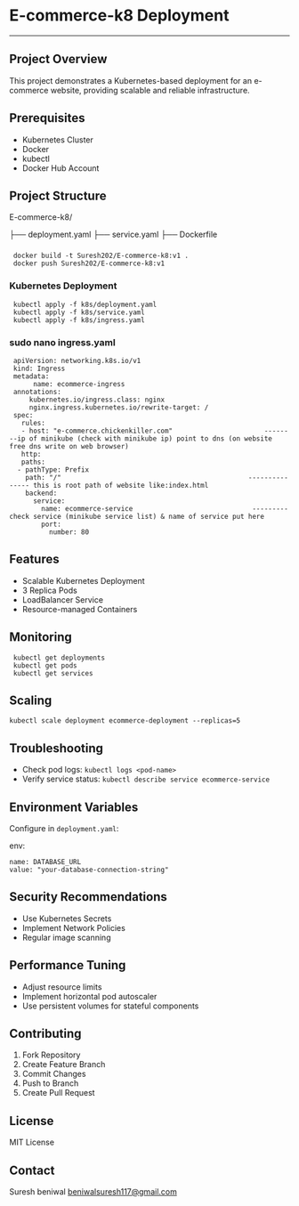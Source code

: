 # E-commerce-k8 Deployment
------------------------------------------------------------------------------------------------------

## Project Overview
This project demonstrates a Kubernetes-based deployment for an e-commerce website, providing scalable and reliable infrastructure.

## Prerequisites
- Kubernetes Cluster
- Docker
- kubectl
- Docker Hub Account

## Project Structure


E-commerce-k8/
 
 ├── deployment.yaml
 ├── service.yaml
 ├── Dockerfile

###
     docker build -t Suresh202/E-commerce-k8:v1 .
     docker push Suresh202/E-commerce-k8:v1


###  Kubernetes Deployment

     kubectl apply -f k8s/deployment.yaml
     kubectl apply -f k8s/service.yaml
     kubectl apply -f k8s/ingress.yaml

### sudo nano ingress.yaml

     apiVersion: networking.k8s.io/v1
     kind: Ingress
     metadata:
          name: ecommerce-ingress
     annotations:
         kubernetes.io/ingress.class: nginx
         nginx.ingress.kubernetes.io/rewrite-target: /
     spec:
       rules:
       - host: "e-commerce.chickenkiller.com"                       --------ip of minikube (check with minikube ip) point to dns (on website free dns write on web browser)
       http:
       paths:
      - pathType: Prefix
        path: "/"                                               --------------- this is root path of website like:index.html
        backend:
          service:
            name: ecommerce-service                              ---------check service (minikube service list) & name of service put here
            port:
              number: 80




     



## Features
- Scalable Kubernetes Deployment
- 3 Replica Pods
- LoadBalancer Service
- Resource-managed Containers

## Monitoring

     kubectl get deployments
     kubectl get pods
     kubectl get services

     
## Scaling

    kubectl scale deployment ecommerce-deployment --replicas=5



## Troubleshooting
- Check pod logs: `kubectl logs <pod-name>`
- Verify service status: `kubectl describe service ecommerce-service`

## Environment Variables
Configure in `deployment.yaml`:

env:

    name: DATABASE_URL
    value: "your-database-connection-string"

## Security Recommendations
- Use Kubernetes Secrets
- Implement Network Policies
- Regular image scanning

## Performance Tuning
- Adjust resource limits
- Implement horizontal pod autoscaler
- Use persistent volumes for stateful components

## Contributing
1. Fork Repository
2. Create Feature Branch
3. Commit Changes
4. Push to Branch
5. Create Pull Request

## License
MIT License

## Contact
Suresh beniwal
beniwalsuresh117@gmail.com

    
